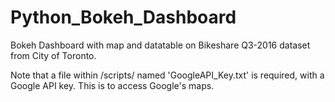 # Python_Bokeh_Dashboard
Bokeh Dashboard with map and datatable on Bikeshare Q3-2016 dataset from City of Toronto.

Note that a file within /scripts/ named 'GoogleAPI_Key.txt' is required, with a Google API key. This is to access Google's maps.
